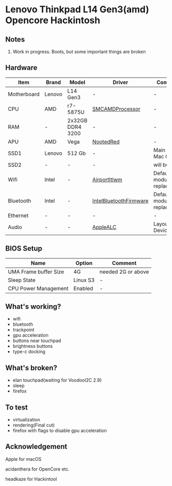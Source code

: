 # Lenovo Thinkpad L14 Gen3(amd) Opencore Hackintosh

## Notes
1. Work in progress. Boots, but some important things are broken

## Hardware
| Item | Brand | Model | Driver | Comment |
|-----|-----|-----|-----|-----|
| Motherboard | Lenovo | L14 Gen3 | - | - |
| CPU | AMD | r7-5875U | [SMCAMDProcessor](https://github.com/trulyspinach/SMCAMDProcessor) | - |
| RAM | - | 2x32GB DDR4 3200 | - | - |
| APU | AMD | Vega | [NootedRed](https://github.com/ChefKissInc/NootedRed) | - |
| SSD1 | Lenovo | 512 Gb | - | Main SSD Mac OS |
| SSD2 | - | - | - | will buy later |
| Wifi | Intel | - | [AirportItlwm](https://github.com/OpenIntelWireless/itlwm) | Default module replacement |
| Bluetooth | Intel | - | [IntelBluetoothFirmware](https://github.com/OpenIntelWireless/IntelBluetoothFirmware) | Default module replacement |
| Ethernet | - | - | - | - |
| Audio | - | - | [AppleALC](https://github.com/acidanthera/AppleALC) | Layout in DeviceProps |


## BIOS Setup
| Name | Option | Comment |
| --- | --- | --- |
| UMA Frame buffer Size | 4G | needed 2G or above |
| Sleep State | Linux S3 | - |
| CPU Power Management | Enabled | - |

## What's working?
- wifi
- bluetooth
- trackpoint
- gpu acceleration
- buttons near touchpad
- brightness buttons
- type-c docking

## What's broken?
- elan touchpad(waiting for VoodooI2C 2.9)
- sleep
- firefox

## To test
- virtualization
- rendering(Final cut)
- firefox with flags to disable gpu acceleration

## Acknowledgement
Apple for macOS

acidanthera for OpenCore etc.

headkaze for Hackintool
